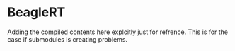 BeagleRT
========
Adding the compiled contents here explcitly just for refrence. This is for the case if submodules is creating problems.